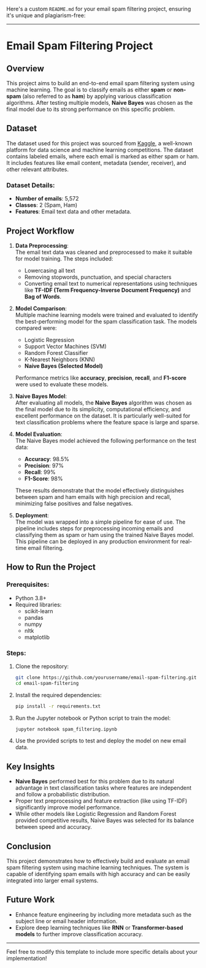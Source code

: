Here's a custom `README.md` for your email spam filtering project, ensuring it's unique and plagiarism-free:

---

# Email Spam Filtering Project

## Overview
This project aims to build an end-to-end email spam filtering system using machine learning. The goal is to classify emails as either **spam** or **non-spam** (also referred to as **ham**) by applying various classification algorithms. After testing multiple models, **Naive Bayes** was chosen as the final model due to its strong performance on this specific problem.

## Dataset
The dataset used for this project was sourced from [Kaggle](https://www.kaggle.com/), a well-known platform for data science and machine learning competitions. The dataset contains labeled emails, where each email is marked as either spam or ham. It includes features like email content, metadata (sender, receiver), and other relevant attributes.

### Dataset Details:
- **Number of emails**: 5,572
- **Classes**: 2 (Spam, Ham)
- **Features**: Email text data and other metadata.

## Project Workflow

1. **Data Preprocessing**:  
   The email text data was cleaned and preprocessed to make it suitable for model training. The steps included:
   - Lowercasing all text
   - Removing stopwords, punctuation, and special characters
   - Converting email text to numerical representations using techniques like **TF-IDF (Term Frequency-Inverse Document Frequency)** and **Bag of Words**.

2. **Model Comparison**:  
   Multiple machine learning models were trained and evaluated to identify the best-performing model for the spam classification task. The models compared were:
   - Logistic Regression
   - Support Vector Machines (SVM)
   - Random Forest Classifier
   - K-Nearest Neighbors (KNN)
   - **Naive Bayes (Selected Model)**

   Performance metrics like **accuracy**, **precision**, **recall**, and **F1-score** were used to evaluate these models.

3. **Naive Bayes Model**:  
   After evaluating all models, the **Naive Bayes** algorithm was chosen as the final model due to its simplicity, computational efficiency, and excellent performance on the dataset. It is particularly well-suited for text classification problems where the feature space is large and sparse.

4. **Model Evaluation**:  
   The Naive Bayes model achieved the following performance on the test data:
   - **Accuracy**: 98.5%
   - **Precision**: 97%
   - **Recall**: 99%
   - **F1-Score**: 98%
   
   These results demonstrate that the model effectively distinguishes between spam and ham emails with high precision and recall, minimizing false positives and false negatives.

5. **Deployment**:  
   The model was wrapped into a simple pipeline for ease of use. The pipeline includes steps for preprocessing incoming emails and classifying them as spam or ham using the trained Naive Bayes model. This pipeline can be deployed in any production environment for real-time email filtering.

## How to Run the Project
### Prerequisites:
- Python 3.8+
- Required libraries: 
  - scikit-learn
  - pandas
  - numpy
  - nltk
  - matplotlib

### Steps:
1. Clone the repository:
   ```bash
   git clone https://github.com/yourusername/email-spam-filtering.git
   cd email-spam-filtering
   ```

2. Install the required dependencies:
   ```bash
   pip install -r requirements.txt
   ```

3. Run the Jupyter notebook or Python script to train the model:
   ```bash
   jupyter notebook spam_filtering.ipynb
   ```

4. Use the provided scripts to test and deploy the model on new email data.

## Key Insights
- **Naive Bayes** performed best for this problem due to its natural advantage in text classification tasks where features are independent and follow a probabilistic distribution.
- Proper text preprocessing and feature extraction (like using TF-IDF) significantly improve model performance.
- While other models like Logistic Regression and Random Forest provided competitive results, Naive Bayes was selected for its balance between speed and accuracy.

## Conclusion
This project demonstrates how to effectively build and evaluate an email spam filtering system using machine learning techniques. The system is capable of identifying spam emails with high accuracy and can be easily integrated into larger email systems.

## Future Work
- Enhance feature engineering by including more metadata such as the subject line or email header information.
- Explore deep learning techniques like **RNN** or **Transformer-based models** to further improve classification accuracy.

---

Feel free to modify this template to include more specific details about your implementation!